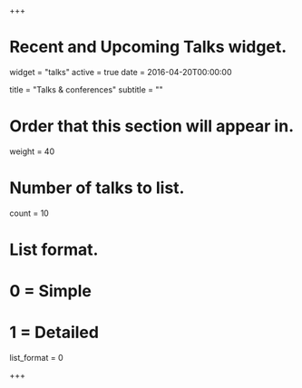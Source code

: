 +++
# Recent and Upcoming Talks widget.
widget = "talks"
active = true
date = 2016-04-20T00:00:00

title = "Talks & conferences"
subtitle = ""

# Order that this section will appear in.
weight = 40

# Number of talks to list.
count = 10

# List format.
#   0 = Simple
#   1 = Detailed
list_format = 0

+++


